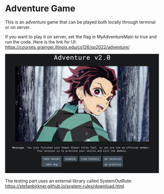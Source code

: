 # Adventure Game

This is an adventure game that can be played both locally through terminal or on server.

If you want to play it on server, set the flag in MyAdventureMain to true and run the code.
Here is the link for UI: https://courses.grainger.illinois.edu/cs126/sp2022/adventure/

<img src = 'image.png'>


The testing part uses an external library called SystemOutRule: https://stefanbirkner.github.io/system-rules/download.html
